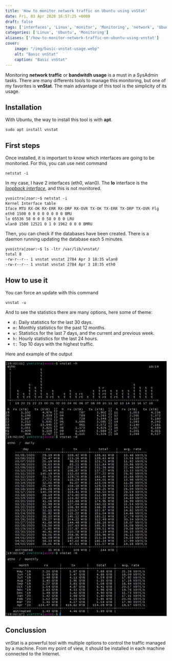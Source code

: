 ```yaml
---
title: 'How to monitor network traffic on Ubuntu using vnStat'
date: Fri, 03 Apr 2020 16:57:25 +0000
draft: false
tags: ['interfaces', 'Linux', 'monitor', 'Monitoring', 'network', 'Ubuntu', 'vnstat']
categories: ['Linux', 'Ubuntu', 'Monitoring']
aliases: ['/how-to-monitor-network-traffic-on-ubuntu-using-vnstat']
cover:
    image: "/img/basic-vnstat-usage.webp"
    alt: "Basic vnStat"
    caption: "Basic vnStat"
---
```


Monitoring **network traffic** or **bandwitdh usage** is a must in a SysAdmin tasks. There are many differents tools to manage this monitoring, but one of my favorites is **vnStat**. The main advantage of this tool is the simplicity of its usage.

## Installation

With Ubuntu, the way to install this tool is with **apt**.

    sudo apt install vnstat

## First steps

Once installed, it is important to know which interfaces are going to be monitoried. For this, you can use next command

    netstat -i

In my case, I have 2 interfaces (eth0, wlan0). The **lo** interface is the _[loopback interface](https://en.wikipedia.org/wiki/Loopback#Virtual_loopback_interface)_, and this is not monitored.

```
yvoictra|zoar:~$ netstat -i
Kernel Interface table
Iface MTU RX-OK RX-ERR RX-DRP RX-OVR TX-OK TX-ERR TX-DRP TX-OVR Flg
eth0 1500 0 0 0 0 0 0 0 0 BMU
lo 65536 58 0 0 0 58 0 0 0 LRU
wlan0 1500 12521 0 1 0 1962 0 0 0 BMRU
```

Then, you can check if the databases have been created. There is a daemon running updating the database each 5 minutes.

```
yvoictra|zoar:~$ ls -ltr /var/lib/vnstat/
total 8
-rw-r--r-- 1 vnstat vnstat 2784 Apr 3 18:35 wlan0
-rw-r--r-- 1 vnstat vnstat 2784 Apr 3 18:35 eth0
```

## How to use it

You can force an update with this command

    vnstat -u

And to see the statistics there are many options, here some of theme:

*   `d:` Daily statistics for the last 30 days.
*   `m:` Monthly statistics for the past 12 months.
*   `w:` Statistics for the last 7 days, and the current and previous week.
*   `h:` Hourly statistics for the last 24 hours.
*   `t:` Top 10 days with the highest traffic.

Here and example of the output

![](./images/vnstat_ex-1.webp)

## Conclussion

vnStat is a powerful tool with multiple options to control the traffic managed by a machine. From my point of view, it should be installed in each machine connected to the Internet.
